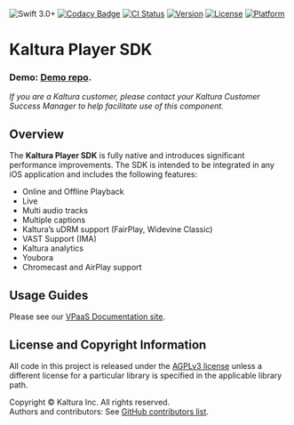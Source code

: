 
![Swift 3.0+](https://img.shields.io/badge/Swift-3.0+-orange.svg)
[![Codacy Badge](https://api.codacy.com/project/badge/Grade/3c95a3b285d9447cb525be42647af4f8)](https://www.codacy.com/app/PlayKit/playkit-ios?utm_source=github.com&utm_medium=referral&utm_content=kaltura/playkit-ios&utm_campaign=badger)
[![CI Status](https://api.travis-ci.org/kaltura/playkit-ios.svg?branch=develop)](https://travis-ci.org/kaltura/playkit-ios)
[![Version](https://img.shields.io/cocoapods/v/PlayKit.svg?style=flat)](https://cocoapods.org/pods/PlayKit)
[![License](https://img.shields.io/cocoapods/l/PlayKit.svg?style=flat)](https://cocoapods.org/pods/PlayKit)
[![Platform](https://img.shields.io/cocoapods/p/PlayKit.svg?style=flat)](https://cocoapods.org/pods/PlayKit)

# Kaltura Player SDK

### Demo: [Demo repo](https://github.com/kaltura/playkit-ios-samples).

*If you are a Kaltura customer, please contact your Kaltura Customer Success Manager to help facilitate use of this component.*

## Overview
The **Kaltura Player SDK** is fully native and introduces significant performance improvements. The SDK is intended to be integrated in any iOS application and includes the following features:

* Online and Offline Playback
* Live
* Multi audio tracks
* Multiple captions
* Kaltura’s uDRM support (FairPlay, Widevine Classic)
* VAST Support (IMA)
* Kaltura analytics
* Youbora
* Chromecast and AirPlay support

## Usage Guides
Please see our [VPaaS Documentation site](https://vpaas.kaltura.com/documentation/Mobile-Video-Player-SDKs/v3_iOS_Introduction.html).

## License and Copyright Information
All code in this project is released under the [AGPLv3 license](http://www.gnu.org/licenses/agpl-3.0.html) unless a different license for a particular library is specified in the applicable library path.   

Copyright © Kaltura Inc. All rights reserved.   
Authors and contributors: See [GitHub contributors list](https://github.com/kaltura/playkit-ios/graphs/contributors).  
